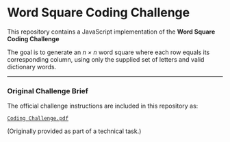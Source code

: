 # Word Square Coding Challenge

This repository contains a JavaScript implementation of the **Word Square Coding Challenge**

The goal is to generate an _n × n_ word square where each row equals its corresponding column, using only the supplied set of letters and valid dictionary words.

---

### Original Challenge Brief
The official challenge instructions are included in this repository as:

[`Coding Challenge.pdf`](./Coding%20Challenge.pdf)

(Originally provided as part of a technical task.)
